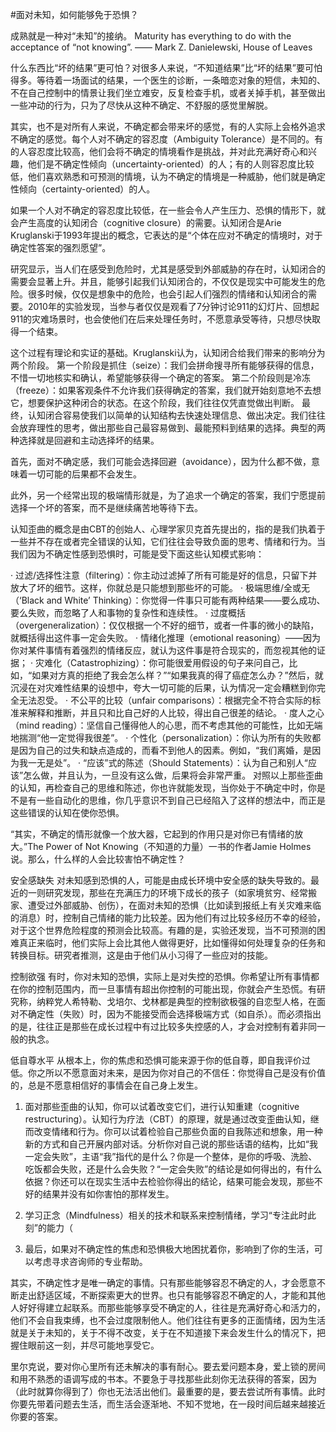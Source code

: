 #﻿面对未知，如何能够免于恐惧？

成熟就是一种对“未知”的接纳。 Maturity has everything to do with the acceptance of “not knowing”. —— Mark Z. Danielewski, House of Leaves

什么东西比“坏的结果”更可怕？对很多人来说，“不知道结果”比“坏的结果”要可怕得多。等待着一场面试的结果，一个医生的诊断，一条暗恋对象的短信，未知的、不在自己控制中的情景让我们坐立难安，反复检查手机，或者关掉手机，甚至做出一些冲动的行为，只为了尽快从这种不确定、不舒服的感觉里解脱。

其实，也不是对所有人来说，不确定都会带来坏的感觉，有的人实际上会格外追求不确定的感觉。每个人对不确定的容忍度（Ambiguity Tolerance）是不同的。有的人容忍度比较高，他们会将不确定的情境看作是挑战，并对此充满好奇心和兴趣，他们是不确定性倾向（uncertainty-oriented）的人；有的人则容忍度比较低，他们喜欢熟悉和可预测的情境，认为不确定的情境是一种威胁，他们就是确定性倾向（certainty-oriented）的人。

如果一个人对不确定的容忍度比较低，在一些会令人产生压力、恐惧的情形下，就会产生高度的认知闭合（cognitive closure）的需要。认知闭合是Arie Kruglanski于1993年提出的概念，它表达的是“个体在应对不确定的情境时，对于确定性答案的强烈愿望”。

研究显示，当人们在感受到危险时，尤其是感受到外部威胁的存在时，认知闭合的需要会显著上升。并且，能够引起我们认知闭合的，不仅仅是现实中可能发生的危险。很多时候，仅仅是想象中的危险，也会引起人们强烈的情绪和认知闭合的需要。2010年的实验发现，当参与者仅仅是观看了7分钟讨论911的幻灯片、回想起911的灾难场景时，也会使他们在后来处理任务时，不愿意承受等待，只想尽快取得一个结束。

这个过程有理论和实证的基础。Kruglanski认为，认知闭合给我们带来的影响分为两个阶段。 第一个阶段是抓住（seize）：我们会拼命搜寻所有能够获得的信息，不惜一切地核实和确认，希望能够获得一个确定的答案。 第二个阶段则是冷冻（freeze）：如果客观条件不允许我们获得确定的答案，我们就开始刻意地不去想它，想要保护这种闭合的状态。在这个阶段，我们往往仅凭直觉做出判断。 最终，认知闭合容易使我们以简单的认知结构去快速处理信息、做出决定。我们往往会放弃理性的思考，做出那些自己最容易做到、最能预料到结果的选择。典型的两种选择就是回避和主动选择坏的结果。

首先，面对不确定感，我们可能会选择回避（avoidance），因为什么都不做，意味着一切可能的后果都不会发生。

此外，另一个经常出现的极端情形就是，为了追求一个确定的答案，我们宁愿提前选择一个坏的答案，而不是继续痛苦地等待下去。

认知歪曲的概念是由CBT的创始人、心理学家贝克首先提出的，指的是我们执着于一些并不存在或者完全错误的认知，它们往往会导致负面的思考、情绪和行为。当我们因为不确定性感到恐惧时，可能是受下面这些认知模式影响：

· 过滤/选择性注意（filtering）：你主动过滤掉了所有可能是好的信息，只留下并放大了坏的细节。这样，你就总是只能想到那些坏的可能。 · 极端思维/全或无（‘Black and White’ Thinking）：你觉得一件事只可能有两种结果——要么成功、要么失败，而忽略了人和事物的复杂性和连续性。 · 过度概括（overgeneralization）：仅仅根据一个不好的细节，或者一件事的微小的缺陷，就概括得出这件事一定会失败。 · 情绪化推理（emotional reasoning）——因为你对某件事情有着强烈的情绪反应，就认为这件事是符合现实的，而忽视其他的证据； · 灾难化（Catastrophizing）：你可能很爱用假设的句子来问自己，比如，“如果对方真的拒绝了我会怎么样？”“如果我真的得了癌症怎么办？”然后，就沉浸在对灾难性结果的设想中，夸大一切可能的后果，认为情况一定会糟糕到你完全无法忍受。 · 不公平的比较（unfair comparisons）：根据完全不符合实际的标准来解释和推断，并且只和比自己好的人比较，得出自己很差的结论。 · 度人之心（mind reading）：坚信自己懂得他人的心思，而不考虑其他的可能性，比如无端地揣测“他一定觉得我很差”。 · 个性化（personalization）：你认为所有的失败都是因为自己的过失和缺点造成的，而看不到他人的因素。例如，“我们离婚，是因为我一无是处”。 · “应该”式的陈述（Should Statements）：认为自己和别人“应该”怎么做，并且认为，一旦没有这么做，后果将会非常严重。 对照以上那些歪曲的认知，再检查自己的思维和陈述，你也许就能发现，当你处于不确定中时，你是不是有一些自动化的思维，你几乎意识不到自己已经陷入了这样的想法中，而正是这些错误的认知在使你恐惧。

“其实，不确定的情形就像一个放大器，它起到的作用只是对你已有情绪的放大。”The Power of Not Knowing（不知道的力量）一书的作者Jamie Holmes说。那么，什么样的人会比较害怕不确定性？

安全感缺失 对未知感到恐惧的人，可能是由成长环境中安全感的缺失导致的。最近的一则研究发现，那些在充满压力的环境下成长的孩子（如家境贫穷、经常搬家、遭受过外部威胁、创伤），在面对未知的恐惧（比如读到报纸上有关灾难来临的消息）时，控制自己情绪的能力比较差。因为他们有过比较多经历不幸的经验，对于这个世界危险程度的预测会比较高。有趣的是，实验还发现，当不可预测的困难真正来临时，他们实际上会比其他人做得更好，比如懂得如何处理复杂的任务和转换目标。研究者推测，这是由于他们从小习得了一些应对的技能。

控制欲强 有时，你对未知的恐惧，实际上是对失控的恐惧。你希望让所有事情都在你的控制范围内，而一旦事情有超出你控制的可能出现，你就会产生恐慌。有研究称，纳粹党人希特勒、戈培尔、戈林都是典型的控制欲极强的自恋型人格，在面对不确定性（失败）时，因为不能接受而会选择极端方式（如自杀）。而必须指出的是，往往正是那些在成长过程中有过比较多失控感的人，才会对控制有着非同一般的执念。

低自尊水平 从根本上，你的焦虑和恐惧可能来源于你的低自尊，即自我评价过低。你之所以不愿意面对未来，是因为你对自己的不信任：你觉得自己是没有价值的，总是不愿意相信好的事情会在自己身上发生。

1. 面对那些歪曲的认知，你可以试着改变它们，进行认知重建（cognitive restructuring）。认知行为疗法（CBT）的原理，就是通过改变歪曲认知，继而改变情绪和行为。你可以试着检验自己那些负面的自我陈述和想象，用一种新的方式和自己开展内部对话。分析你对自己说的那些话语的结构，比如“我一定会失败”，主语“我”指代的是什么？你是一个整体，是你的呼吸、洗脸、吃饭都会失败，还是什么会失败？“一定会失败”的结论是如何得出的，有什么依据？你还可以在现实生活中去检验你得出的结论，结果可能会发现，那些不好的结果并没有如你害怕的那样发生。

2. 学习正念（Mindfulness）相关的技术和联系来控制情绪，学习“专注此时此刻”的能力（

3. 最后，如果对不确定性的焦虑和恐惧极大地困扰着你，影响到了你的生活，可以考虑寻求咨询师的专业帮助。

其实，不确定性才是唯一确定的事情。只有那些能够容忍不确定的人，才会愿意不断走出舒适区域，不断探索更大的世界。也只有能够容忍不确定的人，才能和其他人好好得建立起联系。而那些能够享受不确定的人，往往是充满好奇心和活力的，他们不会自我束缚，也不会过度限制他人。他们往往有更多的正面情绪，因为生活就是关于未知的，关于不得不改变，关于在不知道接下来会发生什么的情况下，把握住眼前这一刻，并尽可能地享受它。

里尔克说，要对你心里所有还未解决的事有耐心。要去爱问题本身，爱上锁的房间和用不熟悉的语调写成的书本。不要急于寻找那些此刻你无法获得的答案，因为（此时就算你得到了）你也无法活出他们。最重要的是，要去尝试所有事情。此时你要先带着问题去生活，而生活会逐渐地、不知不觉地，在一段时间后越来越接近你要的答案。

